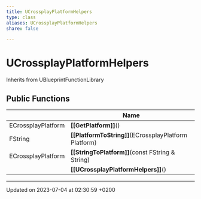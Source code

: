 ```yaml
---
title: UCrossplayPlatformHelpers
type: class
aliases: UCrossplayPlatformHelpers
share: false

---
```


# UCrossplayPlatformHelpers





Inherits from UBlueprintFunctionLibrary

## Public Functions

|                | Name           |
| -------------- | -------------- |
| ECrossplayPlatform | **[[GetPlatform]]**() |
| FString | **[[PlatformToString]]**(ECrossplayPlatform Platform) |
| ECrossplayPlatform | **[[StringToPlatform]]**(const FString & String) |
| | **[[UCrossplayPlatformHelpers]]**() |

-------------------------------

Updated on 2023-07-04 at 02:30:59 +0200